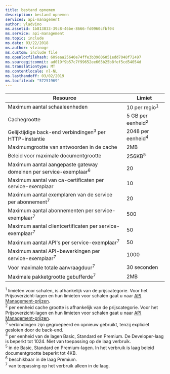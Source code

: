 ```yaml
---
title: bestand opnemen
description: bestand opnemen
services: api-management
author: vladvino
ms.assetid: 1b813833-39c8-46be-8666-fd0960cfbf04
ms.service: api-management
ms.topic: include
ms.date: 03/22/2018
ms.author: vlvinogr
ms.custom: include file
ms.openlocfilehash: 609eaa25640e74ffe3b39606051edd7048f72497
ms.sourcegitcommit: ad019f9b57c7f99652ee665b25b8fef5cd54054d
ms.translationtype: MT
ms.contentlocale: nl-NL
ms.lasthandoff: 03/02/2019
ms.locfileid: "57251969"
---
```

| Resource | Limiet |
| --- | --- |
| Maximum aantal schaaleenheden | 10 per regio<sup>1</sup> |
| Cachegrootte | 5 GB per eenheid<sup>2</sup> |
| Gelijktijdige back-end verbindingen<sup>3</sup> per HTTP-instantie | 2048 per eenheid<sup>4</sup> |
| Maximumgrootte van antwoorden in de cache | 2MB |
| Beleid voor maximale documentgrootte | 256KB<sup>5</sup> | 
| Maximum aantal aangepaste gateway domeinen per service-exemplaar<sup>6</sup> | 20 |
| Maximum aantal van ca-certificaten per service-exemplaar | 10 | 
| Maximum aantal exemplaren van de service per abonnement<sup>7</sup> | 20 | 
| Maximum aantal abonnementen per service-exemplaar<sup>7</sup> | 500 |
| Maximum aantal clientcertificaten per service-exemplaar<sup>7</sup> | 50 | 
| Maximum aantal API's per service-exemplaar<sup>7</sup> | 50 | 
| Maximum aantal API-bewerkingen per service-exemplaar<sup>7</sup> | 1000 | 
| Voor maximale totale aanvraagduur<sup>7</sup> | 30 seconden | 
| Maximale pakketgrootte gebufferde<sup>7</sup> | 2MB | 


<sup>1</sup> limieten voor schalen, is afhankelijk van de prijscategorie. Voor het Prijsoverzicht-lagen en hun limieten voor schalen gaat u naar [API Management-prijzen](https://azure.microsoft.com/pricing/details/api-management/).<br/>
<sup>2</sup> per eenheid cache grootte is afhankelijk van de prijscategorie. Voor het Prijsoverzicht-lagen en hun limieten voor schalen gaat u naar [API Management-prijzen](https://azure.microsoft.com/pricing/details/api-management/).<br/>
<sup>3</sup> verbindingen zijn gegroepeerd en opnieuw gebruikt, tenzij expliciet gesloten door de back-end.<br/>
<sup>4</sup> per eenheid van de lagen Basic, Standard en Premium. De Developer-laag is beperkt tot 1024. Niet van toepassing op de laag verbruik.<br/> 
<sup>5</sup> in de Basic, Standard en Premium-lagen. In het verbruik is laag beleid documentgrootte beperkt tot 4KB.<br/>
<sup>6</sup> beschikbaar in de laag Premium.<br/>
<sup>7</sup> van toepassing op het verbruik alleen in de laag.<br/>



